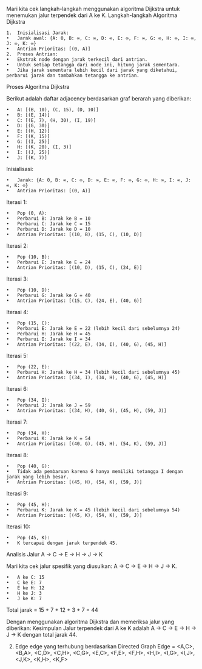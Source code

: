 Mari kita cek langkah-langkah menggunakan algoritma Dijkstra untuk menemukan jalur terpendek dari A ke K.
Langkah-langkah Algoritma Dijkstra

	1.	Inisialisasi Jarak:
	•	Jarak awal: {A: 0, B: ∞, C: ∞, D: ∞, E: ∞, F: ∞, G: ∞, H: ∞, I: ∞, J: ∞, K: ∞}
	•	Antrian Prioritas: [(0, A)]
	2.	Proses Antrian:
	•	Ekstrak node dengan jarak terkecil dari antrian.
	•	Untuk setiap tetangga dari node ini, hitung jarak sementara.
	•	Jika jarak sementara lebih kecil dari jarak yang diketahui, perbarui jarak dan tambahkan tetangga ke antrian.

Proses Algoritma Dijkstra

Berikut adalah daftar adjacency berdasarkan graf berarah yang diberikan:

	•	A: [(B, 10), (C, 15), (D, 10)]
	•	B: [(E, 14)]
	•	C: [(E, 7), (H, 30), (I, 19)]
	•	D: [(G, 30)]
	•	E: [(H, 12)]
	•	F: [(K, 15)]
	•	G: [(I, 25)]
	•	H: [(K, 20), (I, 3)]
	•	I: [(J, 25)]
	•	J: [(K, 7)]

Inisialisasi:

	•	Jarak: {A: 0, B: ∞, C: ∞, D: ∞, E: ∞, F: ∞, G: ∞, H: ∞, I: ∞, J: ∞, K: ∞}
	•	Antrian Prioritas: [(0, A)]

Iterasi 1:

	•	Pop (0, A):
	•	Perbarui B: Jarak ke B = 10
	•	Perbarui C: Jarak ke C = 15
	•	Perbarui D: Jarak ke D = 10
	•	Antrian Prioritas: [(10, B), (15, C), (10, D)]

Iterasi 2:

	•	Pop (10, B):
	•	Perbarui E: Jarak ke E = 24
	•	Antrian Prioritas: [(10, D), (15, C), (24, E)]

Iterasi 3:

	•	Pop (10, D):
	•	Perbarui G: Jarak ke G = 40
	•	Antrian Prioritas: [(15, C), (24, E), (40, G)]

Iterasi 4:

	•	Pop (15, C):
	•	Perbarui E: Jarak ke E = 22 (lebih kecil dari sebelumnya 24)
	•	Perbarui H: Jarak ke H = 45
	•	Perbarui I: Jarak ke I = 34
	•	Antrian Prioritas: [(22, E), (34, I), (40, G), (45, H)]

Iterasi 5:

	•	Pop (22, E):
	•	Perbarui H: Jarak ke H = 34 (lebih kecil dari sebelumnya 45)
	•	Antrian Prioritas: [(34, I), (34, H), (40, G), (45, H)]

Iterasi 6:

	•	Pop (34, I):
	•	Perbarui J: Jarak ke J = 59
	•	Antrian Prioritas: [(34, H), (40, G), (45, H), (59, J)]

Iterasi 7:

	•	Pop (34, H):
	•	Perbarui K: Jarak ke K = 54
	•	Antrian Prioritas: [(40, G), (45, H), (54, K), (59, J)]

Iterasi 8:

	•	Pop (40, G):
	•	Tidak ada pembaruan karena G hanya memiliki tetangga I dengan jarak yang lebih besar.
	•	Antrian Prioritas: [(45, H), (54, K), (59, J)]

Iterasi 9:

	•	Pop (45, H):
	•	Perbarui K: Jarak ke K = 45 (lebih kecil dari sebelumnya 54)
	•	Antrian Prioritas: [(45, K), (54, K), (59, J)]

Iterasi 10:

	•	Pop (45, K):
	•	K tercapai dengan jarak terpendek 45.

Analisis Jalur A -> C -> E -> H -> J -> K

Mari kita cek jalur spesifik yang diusulkan: A -> C -> E -> H -> J -> K.

	•	A ke C: 15
	•	C ke E: 7
	•	E ke H: 12
	•	H ke J: 3
	•	J ke K: 7

Total jarak = 15 + 7 + 12 + 3 + 7 = 44

Dengan menggunakan algoritma Dijkstra dan memeriksa jalur yang diberikan:
Kesimpulan 
Jalur terpendek dari A ke K adalah A -> C -> E -> H -> J -> K dengan total jarak 44.



2. Edge edge yang terhubung berdasarkan Directed Graph
Edge = <A,C>, <B,A>, <C,D>, <C,H>, <C,G>, <E,C>, <F,E>, <F,H>, <H,I>, <I,G>, <I,J>, <J,K>, <K,H>, <K,F> 
